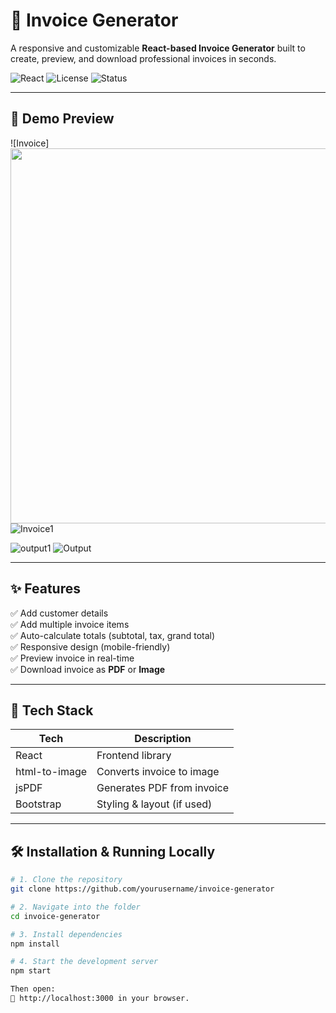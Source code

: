 # 🧾 Invoice Generator

A responsive and customizable **React-based Invoice Generator** built to create, preview, and download professional invoices in seconds.

![React](https://img.shields.io/badge/React-17+-blue.svg)
![License](https://img.shields.io/badge/License-MIT-green.svg)
![Status](https://img.shields.io/badge/Project%20Status-Complete-brightgreen)

---

## 📸 Demo Preview

![Invoice]
<img src="https://github.com/user-attachments/assets/4c11f5fe-9357-477c-8c39-c7b2810255b1" width="600"/>
![Invoice1](https://github.com/user-attachments/assets/f399ef8f-df5d-41ab-8a2a-90b046d2c966)

![output1](https://github.com/user-attachments/assets/0034f9e4-456f-4b04-96b2-ba868abaf3d2)
![Output](https://github.com/user-attachments/assets/11a7b87c-517c-40d8-b3d2-c06757ceedeb)


---

## ✨ Features

✅ Add customer details  
✅ Add multiple invoice items  
✅ Auto-calculate totals (subtotal, tax, grand total)  
✅ Responsive design (mobile-friendly)  
✅ Preview invoice in real-time  
✅ Download invoice as **PDF** or **Image**

---

## 🚀 Tech Stack

| Tech        | Description                  |
|-------------|------------------------------|
| React       | Frontend library             |
| html-to-image | Converts invoice to image   |
| jsPDF       | Generates PDF from invoice   |
| Bootstrap   | Styling & layout (if used)   |

---

## 🛠️ Installation & Running Locally

```bash
# 1. Clone the repository
git clone https://github.com/yourusername/invoice-generator

# 2. Navigate into the folder
cd invoice-generator

# 3. Install dependencies
npm install

# 4. Start the development server
npm start

Then open:
📍 http://localhost:3000 in your browser.

